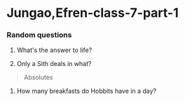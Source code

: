 # Jungao,Efren-class-7-part-1
### Random questions

1. What's the answer to life?

1. Only a Sith deals in what?
> Absolutes
1. How many breakfasts do Hobbits have in a day?